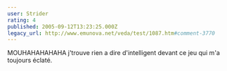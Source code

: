 ```yaml
---
user: Strider
rating: 4
published: 2005-09-12T13:23:25.000Z
legacy_url: http://www.emunova.net/veda/test/1087.htm#comment-3770
---
```

MOUHAHAHAHAHA j'trouve rien a dire d'intelligent devant ce jeu qui m'a toujours éclaté.